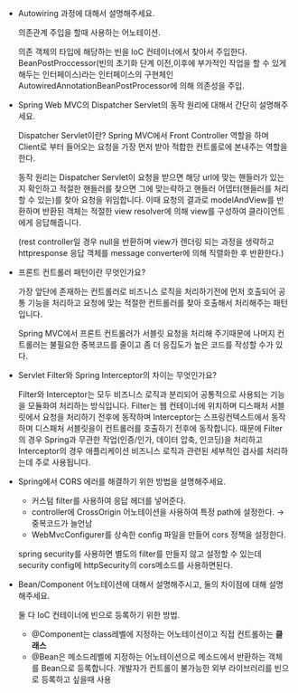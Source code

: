 - Autowiring 과정에 대해서 설명해주세요.
    
    의존관계 주입을 할때 사용하는 어노테이션. 
    
    의존 객체의 타입에 해당하는 빈을 loC 컨테이너에서 찾아서 주입한다. BeanPostProccessor(빈의 초기화 단계 이전,이후에 부가적인 작업을 할 수 있게 해두는 인터페이스)라는 인터페이스의 구현체인 AutowiredAnnotationBeanPostProcessor에 의해 의존성을 주입.
    

- Spring Web MVC의 Dispatcher Servlet의 동작 원리에 대해서 간단히 설명해주세요.
    
    Dispatcher Servlet이란? Spring MVC에서 Front Controller 역할을 하며 Client로 부터 들어오는 요청을 가장 먼저 받아 적합한 컨트롤로에 본내주는 역할을 한다. 
    
    동작 원리는 Dispatcher Servlet이 요청을 받으면 해당 url에 맞는 핸들러가 있는지 확인하고 적절한 핸들러를 찾으면 그에 맞는략하고  핸들러 어뎁터(핸들러를 처리할 수 있는)를 찾아 요청을 위임합니다. 이때 요청의 결과로 modelAndView를 반환하며 반환된 객체는 적절한 view resolver에 의해 view를 구성하여 클라이언트에게 응답해줍니다. 
    
    (rest controller일 경우 null을 반환하며 view가 렌더링 되는 과정을 생략하고 httpresponse 응답 객체를 message converter에 의해 직렬화한 후 반환한다.) 
    

- 프론트 컨트롤러 패턴이란 무엇인가요?
    
    가장 앞단에 존재하는 컨트롤러로 비즈니스 로직을 처리하기전에 먼저 호출되어 공통 기능을 처리하고 요청에 맞는 적절한 컨트롤러를 찾아 호출해서 처리해주는 패턴입니다.
    
    Spring MVC에서 프론트 컨트롤러가 서블릿 요청을 처리해 주기때문에 나머지 컨트롤러는 불필요한 중복코드를 줄이고 좀 더 응집도가 높은 코드를 작성할 수가 있다. 
    

- Servlet Filter와 Spring Interceptor의 차이는 무엇인가요?
    
    Filter와 Interceptor는 모두 비즈니스 로직과 분리되어 공통적으로 사용되는 기능을 모듈화여 처리하는 방식입니다. Filter는 웹 컨테이너에 위치하며 디스패처 서블릿에서 요청을 처리하기 전후에 동작하며 Interceptor는 스프링컨텍스트에서 동작하며 디스패처 서블릿을이 컨트롤러를 호출하기 전후에 동작합니다. 때문에 Filter의 경우 Spring과 무관한 작업(인증/인가, 데이터 압축, 인코딩)을 처리하고 Interceptor의 경우 애플리케이션 비즈니스 로직과 관련된 세부적인 검사를 처리하는데 주로 사용됩니다.
    

- Spring에서 CORS 에러를 해결하기 위한 방법을 설명해주세요.
    - 커스텀 filter를 사용하여 응답 헤더를 넣어준다.
    - controller에 CrossOrigin 어노테이션을 사용하여 특정 path에 설정한다. → 중복코드가 늘언남
    - WebMvcConfigurer를 상속한 config 파일을 만들어 cors 정책을 설정한다.
    
    spring security를 사용하면 별도의 filter를 만들지 않고 설정할 수 있는데 security config에 httpSecurity의 cors메소드를 사용하면된다.
    

- Bean/Component 어노테이션에 대해서 설명해주시고, 둘의 차이점에 대해 설명해주세요.
    
    둘 다 IoC 컨테이너에 빈으로 등록하기 위한 방법.
    
    - @Component는 class레벨에 지정하는 어노테이션이고 직접 컨트롤하는 **클래스**
    - @Bean은 메소드레벨에 지정하는 어노테이션으로 메소드에서 반환하는 객체를 Bean으로 등록합니다. 개발자가 컨트롤이 불가능한 외부 라이브러리를 빈으로 등록하고 싶을때 사용
